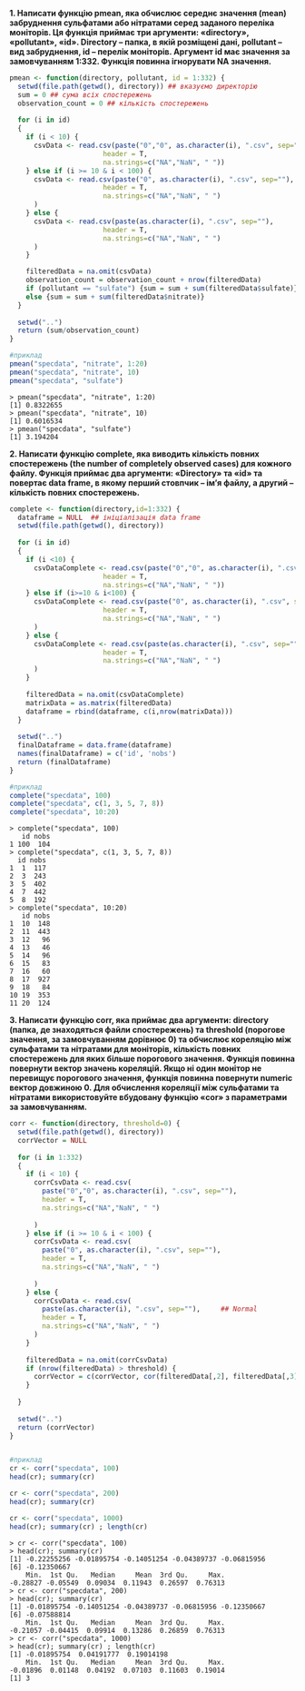 **1. Написати функцію pmean, яка обчислює середнє значення (mean) забруднення сульфатами або нітратами серед заданого переліка моніторів. Ця функція приймає три аргументи: «directory», «pollutant», «id». Directory – папка, в якій розміщені дані, pollutant – вид забруднення, id – перелік моніторів. Аргумент id має значення за замовчуванням 1:332. Функція повинна ігнорувати NA значення.**
``` r
pmean <- function(directory, pollutant, id = 1:332) {
  setwd(file.path(getwd(), directory)) ## вказуємо директорію
  sum = 0 ## сума всіх спостережень
  observation_count = 0 ## кількість спостережень
  
  for (i in id)
  {
    if (i < 10) { 
      csvData <- read.csv(paste("0","0", as.character(i), ".csv", sep=""), 
                       header = T, 
                       na.strings=c("NA","NaN", " "))
    } else if (i >= 10 & i < 100) { 
      csvData <- read.csv(paste("0", as.character(i), ".csv", sep=""),
                       header = T, 
                       na.strings=c("NA","NaN", " ") 
      )
    } else { 
      csvData <- read.csv(paste(as.character(i), ".csv", sep=""),
                       header = T, 
                       na.strings=c("NA","NaN", " ") 
      )
    }

    filteredData = na.omit(csvData)
    observation_count = observation_count + nrow(filteredData)
    if (pollutant == "sulfate") {sum = sum + sum(filteredData$sulfate)}
    else {sum = sum + sum(filteredData$nitrate)}
  }
  
  setwd("..")
  return (sum/observation_count)
}

#приклад
pmean("specdata", "nitrate", 1:20)
pmean("specdata", "nitrate", 10)
pmean("specdata", "sulfate")
```
```
> pmean("specdata", "nitrate", 1:20)
[1] 0.8322655
> pmean("specdata", "nitrate", 10)
[1] 0.6016534
> pmean("specdata", "sulfate")
[1] 3.194204
```

**2. Написати функцію complete, яка виводить кількість повних спостережень (the number of completely observed cases) для кожного файлу. Функція приймає два аргументи: «Directory» та «id» та повертає data frame, в якому перший стовпчик – ім’я файлу, а другий – кількість повних спостережень.**
``` r
complete <- function(directory,id=1:332) {
  dataframe = NULL  ## ініціалізація data frame
  setwd(file.path(getwd(), directory))
  
  for (i in id)
  {
    if (i <10) { 
      csvDataComplete <- read.csv(paste("0","0", as.character(i), ".csv", sep=""),
                       header = T, 
                       na.strings=c("NA","NaN", " "))
    } else if (i>=10 & i<100) { 
      csvDataComplete <- read.csv(paste("0", as.character(i), ".csv", sep=""),
                       header = T, 
                       na.strings=c("NA","NaN", " ") 
      )
    } else { 
      csvDataComplete <- read.csv(paste(as.character(i), ".csv", sep=""),   
                       header = T, 
                       na.strings=c("NA","NaN", " ") 
      )
    }
    
    filteredData = na.omit(csvDataComplete) 
    matrixData = as.matrix(filteredData)
    dataframe = rbind(dataframe, c(i,nrow(matrixData)))
  }
  
  setwd("..")
  finalDataframe = data.frame(dataframe)
  names(finalDataframe) = c('id', 'nobs')
  return (finalDataframe) 
}

#приклад
complete("specdata", 100)
complete("specdata", c(1, 3, 5, 7, 8))
complete("specdata", 10:20)
```
```
> complete("specdata", 100)
   id nobs
1 100  104
> complete("specdata", c(1, 3, 5, 7, 8))
  id nobs
1  1  117
2  3  243
3  5  402
4  7  442
5  8  192
> complete("specdata", 10:20)
   id nobs
1  10  148
2  11  443
3  12   96
4  13   46
5  14   96
6  15   83
7  16   60
8  17  927
9  18   84
10 19  353
11 20  124
```

**3. Написати функцію corr, яка приймає два аргументи: directory (папка, де знаходяться файли спостережень) та threshold (порогове значення, за замовчуванням дорівнює 0) та обчислює кореляцію між сульфатами та нітратами для моніторів, кількість повних спостережень для яких більше порогового значення. Функція повинна повернути вектор значень кореляцій. Якщо ні один монітор не перевищує порогового значення, функція повинна повернути numeric вектор довжиною 0. Для обчислення кореляції між сульфатами та нітратами використовуйте вбудовану функцію «cor» з параметрами за замовчуванням.**
``` r
corr <- function(directory, threshold=0) {
  setwd(file.path(getwd(), directory))
  corrVector = NULL
  
  for (i in 1:332)
  {     
    if (i < 10) { 
      corrCsvData <- read.csv(
        paste("0","0", as.character(i), ".csv", sep=""),
        header = T, 
        na.strings=c("NA","NaN", " ")
        
      )
    } else if (i >= 10 & i < 100) { 
      corrCsvData <- read.csv(
        paste("0", as.character(i), ".csv", sep=""),
        header = T, 
        na.strings=c("NA","NaN", " ") 
        
      )
    } else { 
      corrCsvData <- read.csv(
        paste(as.character(i), ".csv", sep=""),     ## Normal
        header = T, 
        na.strings=c("NA","NaN", " ") 
      )
    }
    
    filteredData = na.omit(corrCsvData) 
    if (nrow(filteredData) > threshold) {
      corrVector = c(corrVector, cor(filteredData[,2], filteredData[,3]))
    }
    
  }
  
  setwd("..")
  return (corrVector)
}


#приклад
cr <- corr("specdata", 100)
head(cr); summary(cr)

cr <- corr("specdata", 200)
head(cr); summary(cr)

cr <- corr("specdata", 1000)
head(cr); summary(cr) ; length(cr)
```
```
> cr <- corr("specdata", 100)
> head(cr); summary(cr)
[1] -0.22255256 -0.01895754 -0.14051254 -0.04389737 -0.06815956
[6] -0.12350667
    Min.  1st Qu.   Median     Mean  3rd Qu.     Max. 
-0.28827 -0.05549  0.09034  0.11943  0.26597  0.76313 
> cr <- corr("specdata", 200)
> head(cr); summary(cr)
[1] -0.01895754 -0.14051254 -0.04389737 -0.06815956 -0.12350667
[6] -0.07588814
    Min.  1st Qu.   Median     Mean  3rd Qu.     Max. 
-0.21057 -0.04415  0.09914  0.13286  0.26859  0.76313 
> cr <- corr("specdata", 1000)
> head(cr); summary(cr) ; length(cr)
[1] -0.01895754  0.04191777  0.19014198
    Min.  1st Qu.   Median     Mean  3rd Qu.     Max. 
-0.01896  0.01148  0.04192  0.07103  0.11603  0.19014 
[1] 3
```

